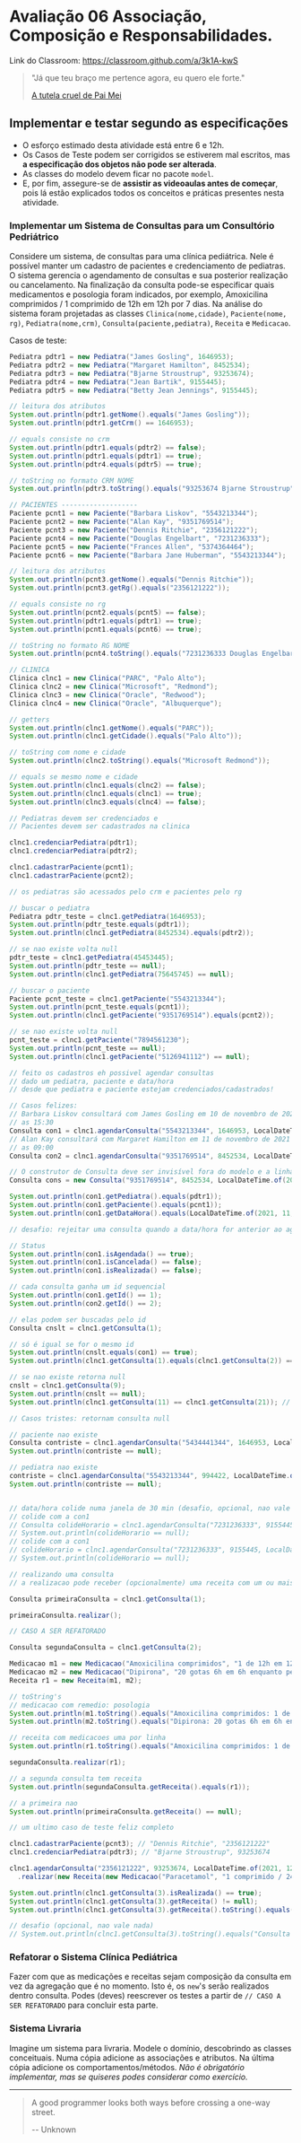 # Avaliação 06 Associação, Composição e Responsabilidades.

Link do Classroom: <https://classroom.github.com/a/3k1A-kwS>

> "Já que teu braço me pertence agora, eu quero ele forte."
>
> [A tutela cruel de Pai Mei](https://youtu.be/JOCe0isg_1E)

## Implementar e testar segundo as especificações

- O esforço estimado desta atividade está entre 6 e 12h.
- Os Casos de Teste podem ser corrigidos se estiverem mal escritos, mas **a especificação dos objetos não pode ser alterada**.
- As classes do modelo devem ficar no pacote `model`.
- E, por fim, assegure-se de **assistir as videoaulas antes de começar**, pois lá estão explicados todos os conceitos e práticas presentes nesta atividade.



### Implementar um Sistema de Consultas para um Consultório Pedriátrico

Considere um sistema, de consultas para uma clínica pediátrica. Nele é possível manter um cadastro de pacientes e credenciamento de pediatras. O sistema gerencia o agendamento de consultas e sua posterior realização ou cancelamento. Na finalização da consulta pode-se especificar quais medicamentos e posologia foram indicados, por exemplo, Amoxicilina comprimidos / 1 comprimido de 12h em 12h por 7 dias. Na análise do sistema foram projetadas as classes `Clinica(nome,cidade)`, `Paciente(nome, rg)`, `Pediatra(nome,crm)`, `Consulta(paciente,pediatra)`, `Receita` e `Medicacao`.

Casos de teste:

```java
Pediatra pdtr1 = new Pediatra("James Gosling", 1646953);
Pediatra pdtr2 = new Pediatra("Margaret Hamilton", 8452534);
Pediatra pdtr3 = new Pediatra("Bjarne Stroustrup", 93253674);
Pediatra pdtr4 = new Pediatra("Jean Bartik", 9155445);
Pediatra pdtr5 = new Pediatra("Betty Jean Jennings", 9155445);

// leitura dos atributos
System.out.println(pdtr1.getNome().equals("James Gosling"));
System.out.println(pdtr1.getCrm() == 1646953);

// equals consiste no crm
System.out.println(pdtr1.equals(pdtr2) == false);
System.out.println(pdtr1.equals(pdtr1) == true);
System.out.println(pdtr4.equals(pdtr5) == true);

// toString no formato CRM NOME
System.out.println(pdtr3.toString().equals("93253674 Bjarne Stroustrup"));

// PACIENTES -------------------
Paciente pcnt1 = new Paciente("Barbara Liskov", "5543213344");
Paciente pcnt2 = new Paciente("Alan Kay", "9351769514");
Paciente pcnt3 = new Paciente("Dennis Ritchie", "2356121222");
Paciente pcnt4 = new Paciente("Douglas Engelbart", "7231236333");
Paciente pcnt5 = new Paciente("Frances Allen", "5374364464");
Paciente pcnt6 = new Paciente("Barbara Jane Huberman", "5543213344");

// leitura dos atributos
System.out.println(pcnt3.getNome().equals("Dennis Ritchie"));
System.out.println(pcnt3.getRg().equals("2356121222"));

// equals consiste no rg
System.out.println(pcnt2.equals(pcnt5) == false);
System.out.println(pdtr1.equals(pdtr1) == true);
System.out.println(pcnt1.equals(pcnt6) == true);

// toString no formato RG NOME
System.out.println(pcnt4.toString().equals("7231236333 Douglas Engelbart"));

// CLINICA
Clinica clnc1 = new Clinica("PARC", "Palo Alto");
Clinica clnc2 = new Clinica("Microsoft", "Redmond");
Clinica clnc3 = new Clinica("Oracle", "Redwood");
Clinica clnc4 = new Clinica("Oracle", "Albuquerque");

// getters
System.out.println(clnc1.getNome().equals("PARC"));
System.out.println(clnc1.getCidade().equals("Palo Alto"));

// toString com nome e cidade
System.out.println(clnc2.toString().equals("Microsoft Redmond"));

// equals se mesmo nome e cidade
System.out.println(clnc1.equals(clnc2) == false);
System.out.println(clnc1.equals(clnc1) == true);
System.out.println(clnc3.equals(clnc4) == false);

// Pediatras devem ser credenciados e
// Pacientes devem ser cadastrados na clinica

clnc1.credenciarPediatra(pdtr1);
clnc1.credenciarPediatra(pdtr2);

clnc1.cadastrarPaciente(pcnt1);
clnc1.cadastrarPaciente(pcnt2);

// os pediatras são acessados pelo crm e pacientes pelo rg

// buscar o pediatra
Pediatra pdtr_teste = clnc1.getPediatra(1646953);
System.out.println(pdtr_teste.equals(pdtr1));
System.out.println(clnc1.getPediatra(8452534).equals(pdtr2));

// se nao existe volta null
pdtr_teste = clnc1.getPediatra(45453445);
System.out.println(pdtr_teste == null);
System.out.println(clnc1.getPediatra(75645745) == null);

// buscar o paciente
Paciente pcnt_teste = clnc1.getPaciente("5543213344");
System.out.println(pcnt_teste.equals(pcnt1));
System.out.println(clnc1.getPaciente("9351769514").equals(pcnt2));

// se nao existe volta null
pcnt_teste = clnc1.getPaciente("7894561230");
System.out.println(pcnt_teste == null);
System.out.println(clnc1.getPaciente("5126941112") == null);

// feito os cadastros eh possivel agendar consultas
// dado um pediatra, paciente e data/hora
// desde que pediatra e paciente estejam credenciados/cadastrados!

// Casos felizes:
// Barbara Liskov consultará com James Gosling em 10 de novembro de 2021
// as 15:30
Consulta con1 = clnc1.agendarConsulta("5543213344", 1646953, LocalDateTime.of(2021, 11, 10, 15, 30));
// Alan Kay consultará com Margaret Hamilton em 11 de novembro de 2021
// as 09:00
Consulta con2 = clnc1.agendarConsulta("9351769514", 8452534, LocalDateTime.of(2021, 11, 11, 9, 0));

// O construtor de Consulta deve ser invisível fora do modelo e a linha a seguir não deve compilar
Consulta cons = new Consulta("9351769514", 8452534, LocalDateTime.of(2021, 11, 11, 9, 0)); // comente esta linha

System.out.println(con1.getPediatra().equals(pdtr1));
System.out.println(con1.getPaciente().equals(pcnt1));
System.out.println(con1.getDataHora().equals(LocalDateTime.of(2021, 11, 10, 15, 30)));

// desafio: rejeitar uma consulta quando a data/hora for anterior ao agora (now)

// Status
System.out.println(con1.isAgendada() == true);
System.out.println(con1.isCancelada() == false);
System.out.println(con1.isRealizada() == false);

// cada consulta ganha um id sequencial
System.out.println(con1.getId() == 1);
System.out.println(con2.getId() == 2);

// elas podem ser buscadas pelo id
Consulta cnslt = clnc1.getConsulta(1);

// só é igual se for o mesmo id
System.out.println(cnslt.equals(con1) == true);
System.out.println(clnc1.getConsulta(1).equals(clnc1.getConsulta(2)) == false);

// se nao existe retorna null
cnslt = clnc1.getConsulta(9);
System.out.println(cnslt == null);
System.out.println(clnc1.getConsulta(11) == clnc1.getConsulta(21)); // null == null

// Casos tristes: retornam consulta null

// paciente nao existe
Consulta contriste = clnc1.agendarConsulta("5434441344", 1646953, LocalDateTime.of(2021, 11, 10, 15, 30));
System.out.println(contriste == null);

// pediatra nao existe
contriste = clnc1.agendarConsulta("5543213344", 994422, LocalDateTime.of(2021, 11, 10, 15, 30));
System.out.println(contriste == null);


// data/hora colide numa janela de 30 min (desafio, opcional, nao vale nada)
// colide com a con1
// Consulta colideHorario = clnc1.agendarConsulta("7231236333", 9155445, LocalDateTime.of(2021, 11, 10, 15, 35));
// System.out.println(colideHorario == null);
// colide com a con1
// colideHorario = clnc1.agendarConsulta("7231236333", 9155445, LocalDateTime.of(2021, 11, 10, 15, 5));
// System.out.println(colideHorario == null);

// realizando uma consulta
// a realizacao pode receber (opcionalmente) uma receita com um ou mais medicamentos

Consulta primeiraConsulta = clnc1.getConsulta(1);

primeiraConsulta.realizar();

// CASO A SER REFATORADO

Consulta segundaConsulta = clnc1.getConsulta(2);

Medicacao m1 = new Medicacao("Amoxicilina comprimidos", "1 de 12h em 12h por 7 dias");
Medicacao m2 = new Medicacao("Dipirona", "20 gotas 6h em 6h enquanto persistir a febre");
Receita r1 = new Receita(m1, m2);

// toString's
// medicacao com remedio: posologia
System.out.println(m1.toString().equals("Amoxicilina comprimidos: 1 de 12h em 12h por 7 dias"));
System.out.println(m2.toString().equals("Dipirona: 20 gotas 6h em 6h enquanto persistir a febre"));

// receita com medicacoes uma por linha
System.out.println(r1.toString().equals("Amoxicilina comprimidos: 1 de 12h em 12h por 7 dias\nDipirona: 20 gotas 6h em 6h enquanto persistir a febre"));

segundaConsulta.realizar(r1);

// a segunda consulta tem receita
System.out.println(segundaConsulta.getReceita().equals(r1));

// a primeira nao
System.out.println(primeiraConsulta.getReceita() == null);

// um ultimo caso de teste feliz completo

clnc1.cadastrarPaciente(pcnt3); // "Dennis Ritchie", "2356121222"
clnc1.credenciarPediatra(pdtr3); // "Bjarne Stroustrup", 93253674

clnc1.agendarConsulta("2356121222", 93253674, LocalDateTime.of(2021, 12, 7, 17, 15))
  .realizar(new Receita(new Medicacao("Paracetamol", "1 comprimido / 24h")));;

System.out.println(clnc1.getConsulta(3).isRealizada() == true);
System.out.println(clnc1.getConsulta(3).getReceita() != null);
System.out.println(clnc1.getConsulta(3).getReceita().toString().equals("Paracetamol: 1 comprimido / 24h"));

// desafio (opcional, nao vale nada)
// System.out.println(clnc1.getConsulta(3).toString().equals("Consulta de Dennis Ritchie com Bjarne Stroustrup dia 07/12/2021 as 17:15"));
```



### Refatorar o Sistema Clínica Pediátrica

Fazer com que as medicações e receitas sejam composição da consulta em vez da agregação que é no momento. Isto é, os `new`'s serão realizados dentro consulta. Podes (deves) reescrever os testes a partir de `// CASO A SER REFATORADO` para concluir esta parte.



### Sistema Livraria

Imagine um sistema para livraria. Modele o domínio, descobrindo as classes conceituais. Numa cópia adicione as associações e atributos. Na última cópia adicione os comportamentos/métodos. _Não é obrigatório implementar, mas se quiseres podes considerar como exercício._

- - -

> A good programmer looks both ways before crossing a one-way street.
>
> -- Unknown
